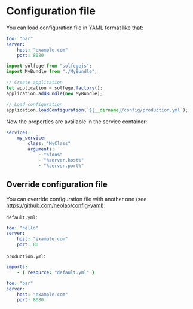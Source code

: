 Configuration file
==================

You can load configuration file in YAML format like that:

```yaml
foo: "bar"
server:
    host: "example.com"
    port: 8080
```

```javascript
import solfege from "solfegejs";
import MyBundle from "./MyBundle";

// Create application
let application = solfege.factory();
application.addBundle(new MyBundle);

// Load configuration
application.loadConfiguration(`${__dirname}/config/production.yml`);
```

Now the properties are available in the service container:

```yaml
services:
    my_service:
        class: "MyClass"
        arguments:
            - "%foo%"
            - "%server.host%"
            - "%server.port%"
```


Override configuration file
---------------------------

You can override configuration file with another one (see https://github.com/neolao/config-yaml):

`default.yml`:

```yaml
foo: "hello"
server:
    host: "example.com"
    port: 80
```


`production.yml`:

```yaml
imports:
    - { resource: "default.yml" }

foo: "bar"
server:
    host: "example.com"
    port: 8080
```



